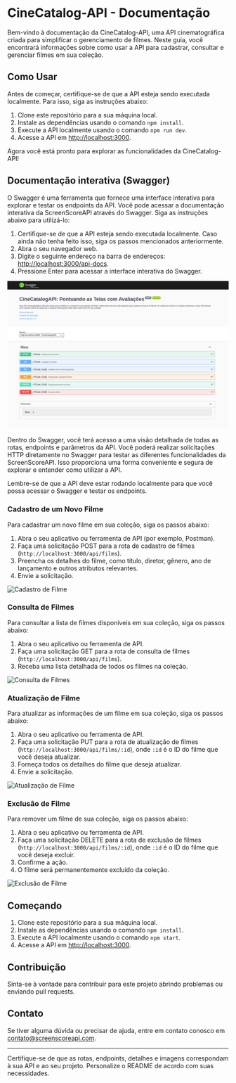 # CineCatalog-API - Documentação

Bem-vindo à documentação da CineCatalog-API, uma API cinematográfica criada para simplificar o gerenciamento de filmes. Neste guia, você encontrará informações sobre como usar a API para cadastrar, consultar e gerenciar filmes em sua coleção.

## Como Usar

Antes de começar, certifique-se de que a API esteja sendo executada localmente. Para isso, siga as instruções abaixo:

1. Clone este repositório para a sua máquina local.
2. Instale as dependências usando o comando `npm install`.
3. Execute a API localmente usando o comando `npm run dev`.
4. Acesse a API em [http://localhost:3000](http://localhost:3000).

Agora você está pronto para explorar as funcionalidades da CineCatalog-API!

## Documentação interativa (Swagger)

O Swagger é uma ferramenta que fornece uma interface interativa para explorar e testar os endpoints da API. Você pode acessar a documentação interativa da ScreenScoreAPI através do Swagger. Siga as instruções abaixo para utilizá-lo:

1. Certifique-se de que a API esteja sendo executada localmente. Caso ainda não tenha feito isso, siga os passos mencionados anteriormente.
2. Abra o seu navegador web.
3. Digite o seguinte endereço na barra de endereços: [http://localhost:3000/api-docs](http://localhost:3000/api-docs).
4. Pressione Enter para acessar a interface interativa do Swagger.

![img](images/swaggerUI.png)

Dentro do Swagger, você terá acesso a uma visão detalhada de todas as rotas, endpoints e parâmetros da API. Você poderá realizar solicitações HTTP diretamente no Swagger para testar as diferentes funcionalidades da ScreenScoreAPI. Isso proporciona uma forma conveniente e segura de explorar e entender como utilizar a API.

Lembre-se de que a API deve estar rodando localmente para que você possa acessar o Swagger e testar os endpoints.

### Cadastro de um Novo Filme

Para cadastrar um novo filme em sua coleção, siga os passos abaixo:

1. Abra o seu aplicativo ou ferramenta de API (por exemplo, Postman).
2. Faça uma solicitação POST para a rota de cadastro de filmes (`http://localhost:3000/api/films`).
3. Preencha os detalhes do filme, como título, diretor, gênero, ano de lançamento e outros atributos relevantes.
4. Envie a solicitação.

![Cadastro de Filme](images/cadastro_filme.png)

### Consulta de Filmes

Para consultar a lista de filmes disponíveis em sua coleção, siga os passos abaixo:

1. Abra o seu aplicativo ou ferramenta de API.
2. Faça uma solicitação GET para a rota de consulta de filmes (`http://localhost:3000/api/films`).
3. Receba uma lista detalhada de todos os filmes na coleção.

![Consulta de Filmes](images/consulta_filmes.png)

### Atualização de Filme

Para atualizar as informações de um filme em sua coleção, siga os passos abaixo:

1. Abra o seu aplicativo ou ferramenta de API.
2. Faça uma solicitação PUT para a rota de atualização de filmes (`http://localhost:3000/api/films/:id`), onde `:id` é o ID do filme que você deseja atualizar.
3. Forneça todos os detalhes do filme que deseja atualizar.
4. Envie a solicitação.

![Atualização de Filme](images/atualizacao_filme.png)

### Exclusão de Filme

Para remover um filme de sua coleção, siga os passos abaixo:

1. Abra o seu aplicativo ou ferramenta de API.
2. Faça uma solicitação DELETE para a rota de exclusão de filmes (`http://localhost:3000/api/films/:id`), onde `:id` é o ID do filme que você deseja excluir.
3. Confirme a ação.
4. O filme será permanentemente excluído da coleção.

![Exclusão de Filme](images/exclusao_filme.png)

## Começando

1. Clone este repositório para a sua máquina local.
2. Instale as dependências usando o comando `npm install`.
3. Execute a API localmente usando o comando `npm start`.
4. Acesse a API em [http://localhost:3000](http://localhost:3000).

## Contribuição

Sinta-se à vontade para contribuir para este projeto abrindo problemas ou enviando pull requests.

## Contato

Se tiver alguma dúvida ou precisar de ajuda, entre em contato conosco em [contato@screenscoreapi.com](mailto:contato@screenscoreapi.com).

---

Certifique-se de que as rotas, endpoints, detalhes e imagens correspondam à sua API e ao seu projeto. Personalize o README de acordo com suas necessidades.
